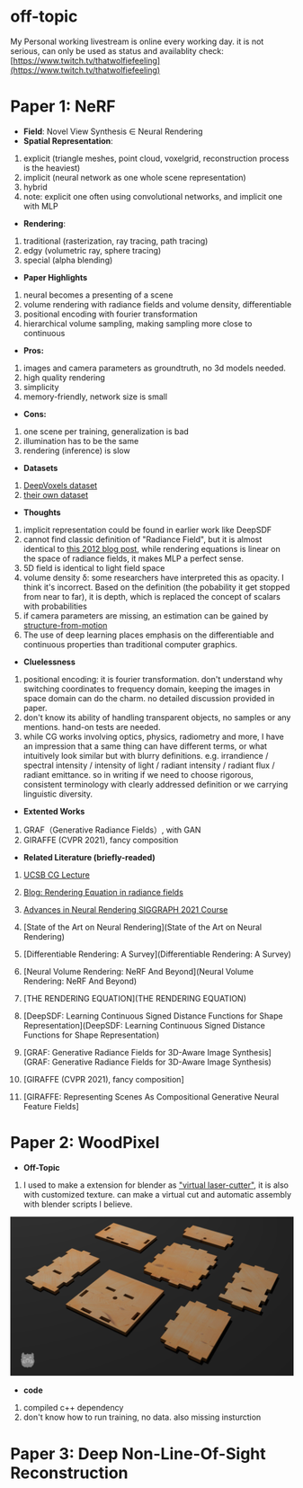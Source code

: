 # **off-topic**
My Personal working livestream is online every working day. it is not serious, can only be used as status and availablity check: [https://www.twitch.tv/thatwolfiefeeling](https://www.twitch.tv/thatwolfiefeeling)

# Paper 1: NeRF

- **Field**: Novel View Synthesis ∈ Neural Rendering
- **Spatial Representation**: 
1. explicit (triangle meshes, point cloud, voxelgrid, reconstruction process is the heaviest)
2. implicit (neural network as one whole scene representation)
3. hybrid
4. note: explicit one often using convolutional networks, and implicit one with MLP
- **Rendering**: 
1. traditional (rasterization, ray tracing, path tracing)
2. edgy (volumetric ray, sphere tracing)
3. special (alpha blending)


- **Paper Highlights**
1. neural becomes a presenting of a scene
2. volume rendering with radiance fields and volume density, differentiable
3. positional encoding with fourier transformation
4. hierarchical volume sampling, making sampling more close to continuous

- **Pros:**
1. images and camera parameters as groundtruth, no 3d models needed.
2. high quality rendering
3. simplicity
4. memory-friendly, network size is small

- **Cons:**
1. one scene per training, generalization is bad
2. illumination has to be the same
3. rendering (inference) is slow

- **Datasets**
1. [DeepVoxels dataset](https://drive.google.com/drive/folders/1ScsRlnzy9Bd_n-xw83SP-0t548v63mPH)
2. [their own dataset](https://github.com/bmild/nerf)

- **Thoughts**
1. implicit representation could be found in earlier work like DeepSDF 
1. cannot find classic definition of "Radiance Field", but it is almost identical to [this 2012 blog post](https://www.reedbeta.com/blog/the-radiance-field/#sufficient-conditions), while rendering equations is linear on the space of radiance fields, it makes MLP a perfect sense.
2. 5D field is identical to light field space
3. volume density δ: some researchers have interpreted this as opacity. I think it's incorrect. Based on the definition (the pobability it get stopped from near to far), it is depth, which is replaced the concept of scalars with probabilities
4. if camera parameters are missing, an estimation can be gained by [structure-from-motion](https://colmap.github.io/) 
5. The use of deep learning places emphasis on the differentiable and continuous properties than traditional computer graphics.

- **Cluelessness**
1. positional encoding: it is fourier transformation. don't understand why switching coordinates to frequency domain, keeping the images in space domain can do the charm. no detailed discussion provided in paper.
2. don't know its ability of handling transparent objects, no samples or any mentions. hand-on tests are needed.
3. while CG works involving optics, physics, radiometry and more, I have an impression that a same thing can have different terms, or what intuitively look similar but with blurry definitions. e.g. irrandience / spectral intensity / intensity of light / radiant intensity / radiant flux / radiant emittance. so in writing if we need to choose rigorous, consistent terminology with clearly addressed definition or we carrying linguistic diversity.

- **Extented Works**
1. GRAF（Generative Radiance Fields）, with GAN
2. GIRAFFE (CVPR 2021), fancy composition

- **Related Literature (briefly-readed)**

1. [UCSB CG Lecture](https://sites.cs.ucsb.edu/~lingqi/teaching/games101.html)

2. [Blog: Rendering Equation in radiance fields](https://www.reedbeta.com/blog/the-radiance-field/#sufficient-conditions)

3. [Advances in Neural Rendering SIGGRAPH 2021 Course](https://www.youtube.com/watch?v=otly9jcZ0Jg)

4. [State of the Art on Neural Rendering](State of the Art on Neural Rendering)

5. [Differentiable Rendering: A Survey](Differentiable Rendering: A Survey)

6. [Neural Volume Rendering: NeRF And Beyond](Neural Volume Rendering: NeRF And Beyond)

7. [THE RENDERING EQUATION](THE RENDERING EQUATION)

8. [DeepSDF: Learning Continuous Signed Distance Functions
for Shape Representation](DeepSDF: Learning Continuous Signed Distance Functions
for Shape Representation)

9. [GRAF: Generative Radiance Fields
for 3D-Aware Image Synthesis](GRAF: Generative Radiance Fields
for 3D-Aware Image Synthesis)

10. [GIRAFFE (CVPR 2021), fancy composition]

11. [GIRAFFE: Representing Scenes As Compositional Generative Neural Feature Fields]

# Paper 2: WoodPixel
- **Off-Topic**
1. I used to make a extension for blender as ["virtual laser-cutter"](https://github.com/notagenius/virtual_laser_cutter), it is also with customized texture. can make a virtual cut and automatic assembly with blender scripts I believe.

![vitural laser cutter](https://github.com/notagenius/virtual_laser_cutter/blob/master/doc/side_view_render.png)

- **code**
1. compiled c++ dependency
2. don't know how to run training, no data. also missing insturction

# Paper 3: Deep Non-Line-Of-Sight Reconstruction



